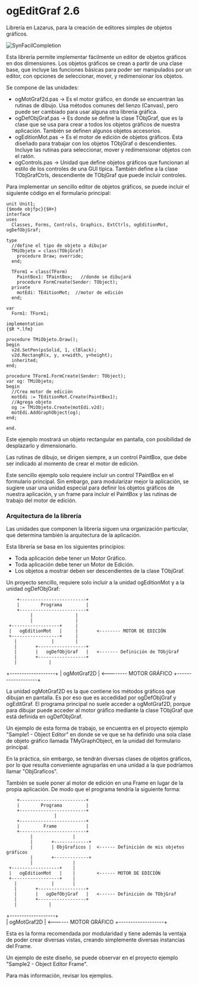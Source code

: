 ogEditGraf 2.6
==============

Librería en Lazarus, para la creación de editores simples de objetos gráficos.

![SynFacilCompletion](http://blog.pucp.edu.pe/blog/tito/wp-content/uploads/sites/610/2018/04/Sin-título-12.png "Título de la imagen")

Esta librería permite implementar fácilmente un editor de objetos gráficos en dos dimensiones. Los objetos gráficos se crean a partir de una clase base, que incluye las funciones básicas para poder ser manipulados por un editor, con opciones de seleccionar, mover, y redimensionar los objetos. 

Se compone de las unidades:

* ogMotGraf2d.pas -> Es el motor gráfico, en donde se encuentran las rutinas de dibujo. Usa métodos comunes del lienzo (Canvas), pero puede ser cambiado para usar alguna otra librería gráfica.
* ogDefObjGraf.pas -> Es donde se define la clase TObjGraf, que es la clase que se usa para crear a todos los objetos gráficos de nuestra aplicación. También se definen algunos objetos accesorios.
* ogEditionMot.pas -> Es el motor de edición de objetos gráficos. Esta diseñado para trabajar con los objetos TObjGraf o descendientes. Incluye las rutinas para seleccionar, mover y redimensionar objetos con el ratón.
* ogControls.pas -> Unidad que define objetos gráficos que funcionan al estilo de los controles de una GUI típica. También define a la clase TObjGrafCtrls, descendiente de TObjGraf que puede incluir controles.

Para implementar un sencillo editor de objetos gráficos, se puede incluir el siguiente código en el formulario principal:

```
unit Unit1;
{$mode objfpc}{$H+}
interface
uses
  Classes, Forms, Controls, Graphics, ExtCtrls, ogEditionMot, ogDefObjGraf;

type
  //define el tipo de objeto a dibujar
  TMiObjeto = class(TObjGraf)
    procedure Draw; override;
  end;

  TForm1 = class(TForm)
    PaintBox1: TPaintBox;   //donde se dibujará
    procedure FormCreate(Sender: TObject);
  private
    motEdi: TEditionMot;  //motor de edición
  end;

var
  Form1: TForm1;

implementation
{$R *.lfm}

procedure TMiObjeto.Draw();
begin
  v2d.SetPen(psSolid, 1, clBlack);
  v2d.RectangR(x, y, x+width, y+height);
  inherited;
end;

procedure TForm1.FormCreate(Sender: TObject);
var og: TMiObjeto;
begin
  //Crea motor de edición
  motEdi := TEditionMot.Create(PaintBox1);
  //Agrega objeto
  og := TMiObjeto.Create(motEdi.v2d);
  motEdi.AddGraphObject(og);
end;

end.
```

Este ejemplo mostrará un objeto rectangular en pantalla, con posibilidad de desplazarlo y dimensionarlo.

Las rutinas de dibujo, se dirigen siempre, a un control PaintBox, que debe ser indicado al momento de crear el motor de edición.

Este sencillo ejemplo solo requiere incluir un control TPaintBox en el formulario principal. Sin embargo, para modularizar mejor la aplicación, se sugiere usar una unidad especial para definir los objetos gráficos de nuestra aplicación, y un frame para incluir el PaintBox y las rutinas de trabajo del motor de edición.

### Arquitectura de la librería

Las unidades que componen  la librería siguen una organización particular, que determina también la arquitectura de la aplicación.

Esta librería se basa en los siguientes principios:

* Toda aplicación debe tener un Motor Gráfico.
* Toda aplicación debe tener un Motor de Edición.
* Los objetos a mostrar deben ser descendientes de la clase TObjGraf.


Un proyecto sencillo, requiere solo incluir a la unidad ogEditionMot y a la unidad ogDefObjGraf:

        +-------------------------+
        |        Programa         |
        +-------------------------+
             |                |
             |                |
     +------------------+     |
     |   ogEditionMot   |     |       <-------- MOTOR DE EDICIÓN
     +------------------+     |  
       |             |        |
       |       +------------------+
       |       |   ogDefObjGraf   |   <------- Definición de TObjGraf
       |       +------------------+
       |            |
   +-------------------+
   |    ogMotGraf2D    |              <-------- MOTOR GRÁFICO
   +-------------------+

La unidad ogMotGraf2D es la que contiene los métodos gráficos que dibujan en pantalla. Es por eso que es accedidad por ogDefObjGraf y ogEditGraf. El programa principal no suele acceder a ogMotGraf2D, porque para dibujar puede acceder al motor gráfico mediante la clase TObjGraf que está definida en ogDefObjGraf.

Un ejemplo de esta forma de trabajo, se encuentra en el proyecto ejemplo "Sample1 - Object Editor" en donde se ve que se ha definido una sola clase de objeto gráfico llamada TMyGraphObject, en la unidad del formulario principal.

En la práctica, sin embargo, se tendrán diversas clases de objetos gráficos, por lo que resulta conveniente agruparlas en una unidad a la que podríamos llamar "ObjGraficos". 

También se suele poner al motor de edición en una Frame en lugar de la propia aplicación. De modo que el programa tendría la siguiente forma:

        +-------------------------+
        |        Programa         |
        +-------------------------+
                      |              
        +-------------------------+
        |         Frame           |
        +-------------------------+
             |               |
             |       +-------------+
             |       | ObjGraficos |  <------ Definición de mis objetos gráficos
             |       +-------------+      
             |               |            
     +------------------+    |            
     |   ogEditionMot   |    |        <------ MOTOR DE EDICIÓN
     +------------------+    |            
       |             |       |            
       |       +------------------+       
       |       |   ogDefObjGraf   |   <------ Definición de TObjGraf
       |       +------------------+       
       |            |                     
   +-------------------+                  
   |    ogMotGraf2D    |              <------ MOTOR GRÁFICO
   +-------------------+

Esta es la forma recomendada por modularidad y tiene además la ventaja de poder crear diversas vistas, creando simplemente diversas instancias del Frame.

Un ejemplo de este diseño, se puede observar en el proyecto ejemplo "Sample2 - Object Editor Frame".

Para más información, revisar los ejemplos.

